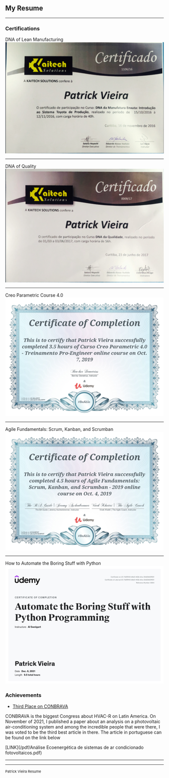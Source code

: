 ## My Resume

---

### Certifications 

DNA of Lean Manufacturing
<img src="images/Intro Lean.png?raw=true"/>

---
DNA of Quality
<img src="images/dna qualidade.png?raw=true"/>

---
Creo Parametric Course 4.0
<img src="images/Curso Creo.jpg?raw=true"/>

---
Agile Fundamentals: Scrum, Kanban, and Scrumban
<img src="images/Agile Fundamentals.jpg?raw=true"/>

---
How to Automate the Boring Stuff with Python
<img src="images/Automate Python.jpg?raw=true"/>

### Achievements

- [Third Place on CONBRAVA](http://conbrava.comercial.ws/site/en/home-en/)
<p style="font-size:14px">CONBRAVA is the biggest Congress about HVAC-R on Latin America. On November of 2021, I published a paper about an analysis on a photovoltaic air-conditioning system and among the incredible people that were there, I was voted to be the third best article in there. The article in portuguese can be found on the link below</p>
[LINK](/pdf/Análise Ecoenergética de sistemas de ar condicionado fotovoltaicos.pdf)
  
---




---
<p style="font-size:11px">Patrick Vieira Resume</p>
<!-- Remove above link if you don't want to attibute -->
